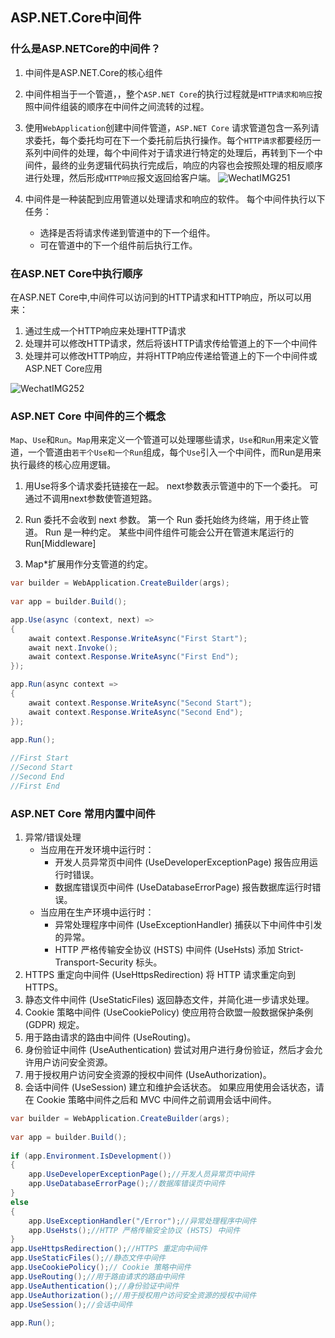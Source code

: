 ## ASP.NET.Core中间件

### 什么是ASP.NETCore的中间件？

1. 中间件是ASP.NET.Core的核心组件
2. 中间件相当于一个管道，，整个`ASP.NET Core`的执行过程就是`HTTP请求和响应`按照中间件组装的顺序在中间件之间流转的过程。

3. 使用`WebApplication`创建中间件管道，`ASP.NET Core` 请求管道包含一系列请求委托，每个委托均可在下一个委托前后执行操作。每个`HTTP请求`都要经历一系列中间件的处理，每个中间件对于请求进行特定的处理后，再转到下一个中间件，最终的业务逻辑代码执行完成后，响应的内容也会按照处理的相反顺序进行处理，然后形成`HTTP响应`报文返回给客户端。
   ![WechatIMG251](https://github.com/hylsss/CodeRecord/assets/62007319/0fb838a8-833b-43eb-9a3c-e4739a1800ad)

4. 中间件是一种装配到应用管道以处理请求和响应的软件。 每个中间件执行以下任务：
   - 选择是否将请求传递到管道中的下一个组件。
   - 可在管道中的下一个组件前后执行工作。



### 在ASP.NET Core中执行顺序

在ASP.NET Core中,中间件可以访问到的HTTP请求和HTTP响应，所以可以用来：

1. 通过生成一个HTTP响应来处理HTTP请求
2. 处理并可以修改HTTP请求，然后将该HTTP请求传给管道上的下一个中间件
3. 处理并可以修改HTTP响应，并将HTTP响应传递给管道上的下一个中间件或ASP.NET Core应用

![WechatIMG252](https://github.com/hylsss/CodeRecord/assets/62007319/907a103a-6035-49a8-8004-a7c5f9a8fb7d)




### ASP.NET Core 中间件的三个概念

`Map`、`Use`和`Run`。`Map`用来定义一个管道可以处理哪些请求，`Use`和`Run`用来定义管道，一个管道由`若干个Use和一个Run`组成，每个`Use`引入一个中间件，而Run是用来执行最终的核心应用逻辑。

1. 用Use将多个请求委托链接在一起。 next参数表示管道中的下一个委托。 可通过不调用next参数使管道短路。

2. Run 委托不会收到 next 参数。 第一个 Run 委托始终为终端，用于终止管道。 Run 是一种约定。 某些中间件组件可能会公开在管道末尾运行的 Run[Middleware]

3. Map*扩展用作分支管道的约定。

   

```C#
var builder = WebApplication.CreateBuilder(args);
 
var app = builder.Build();

app.Use(async (context, next) =>
{
    await context.Response.WriteAsync("First Start");
    await next.Invoke();
    await context.Response.WriteAsync("First End");
});

app.Run(async context =>
{
    await context.Response.WriteAsync("Second Start");
    await context.Response.WriteAsync("Second End");
});
 
app.Run();

//First Start
//Second Start
//Second End
//First End
```



### ASP.NET Core 常用内置中间件

1. 异常/错误处理
   - 当应用在开发环境中运行时：
     - 开发人员异常页中间件 (UseDeveloperExceptionPage) 报告应用运行时错误。
     - 数据库错误页中间件 (UseDatabaseErrorPage) 报告数据库运行时错误。
   - 当应用在生产环境中运行时：
     - 异常处理程序中间件 (UseExceptionHandler) 捕获以下中间件中引发的异常。
     - HTTP 严格传输安全协议 (HSTS) 中间件 (UseHsts) 添加 Strict-Transport-Security 标头。
2. HTTPS 重定向中间件 (UseHttpsRedirection) 将 HTTP 请求重定向到 HTTPS。
3. 静态文件中间件 (UseStaticFiles) 返回静态文件，并简化进一步请求处理。
4. Cookie 策略中间件 (UseCookiePolicy) 使应用符合欧盟一般数据保护条例 (GDPR) 规定。
5. 用于路由请求的路由中间件 (UseRouting)。
6. 身份验证中间件 (UseAuthentication) 尝试对用户进行身份验证，然后才会允许用户访问安全资源。
7. 用于授权用户访问安全资源的授权中间件 (UseAuthorization)。
8. 会话中间件 (UseSession) 建立和维护会话状态。 如果应用使用会话状态，请在 Cookie 策略中间件之后和 MVC 中间件之前调用会话中间件。

```C#
var builder = WebApplication.CreateBuilder(args);
 
var app = builder.Build();
  
if (app.Environment.IsDevelopment())
{ 
    app.UseDeveloperExceptionPage();//开发人员异常页中间件
    app.UseDatabaseErrorPage();//数据库错误页中间件
}
else
{
    app.UseExceptionHandler("/Error");//异常处理程序中间件
    app.UseHsts();//HTTP 严格传输安全协议 (HSTS) 中间件
}
app.UseHttpsRedirection();//HTTPS 重定向中间件
app.UseStaticFiles();//静态文件中间件
app.UseCookiePolicy();// Cookie 策略中间件
app.UseRouting();//用于路由请求的路由中间件
app.UseAuthentication();//身份验证中间件
app.UseAuthorization();//用于授权用户访问安全资源的授权中间件
app.UseSession();//会话中间件
  
app.Run();

```

